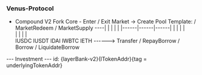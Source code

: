 
### Venus-Protocol
- Compound V2 Fork
Core - Enter / Exit Market -> Create Pool Template:  / MarketRedeem / MarketSupply 
----|
    |
    |
    |
    |
    |------|------|------|
    |      |      |      |      
    |      |      |      |      
 lUSDC lUSDT lDAI  lWBTC lETH ------> Transfer / RepayBorrow / Borrow / LiquidateBorrow

--- Investment ---
id: {layerBank-v2}{lTokenAddr}{tag = underlyingTokenAddr}
